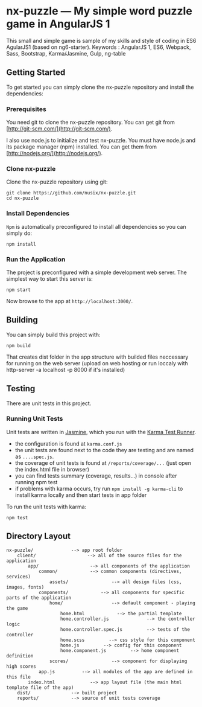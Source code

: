 # nx-puzzle — My simple word puzzle game in AngularJS 1

This small and simple game is sample of my skills and style of coding in ES6 AgularJS1 (based on ng6-starter).
Keywords : AngularJS 1, ES6, Webpack, Sass, Bootstrap, Karma/Jasmine, Gulp, ng-table


## Getting Started

To get started you can simply clone the nx-puzzle repository and install the dependencies:


### Prerequisites

You need git to clone the nx-puzzle repository. You can get git from
[http://git-scm.com/](http://git-scm.com/).

I also use node.js to initialize and test nx-puzzle. You must have node.js and
its package manager (npm) installed.  You can get them from [http://nodejs.org/](http://nodejs.org/).


### Clone nx-puzzle

Clone the nx-puzzle repository using git:

```
git clone https://github.com/nusix/nx-puzzle.git
cd nx-puzzle
```


### Install Dependencies

`Npm` is automatically preconfigured to install all dependencies so you can simply do:

```
npm install
```


### Run the Application

The project is preconfigured with a simple development web server. The simplest way to start
this server is:

```
npm start
```

Now browse to the app at `http://localhost:3000/`.


## Building

You can simply build this project with:

```
npm build
```

That creates dist folder in the app structure with builded files neccessary for running on the web server (upload on web hosting or run loccaly with http-server -a localhost -p 8000 if it's installed)


## Testing

There are unit tests in this project.

### Running Unit Tests

Unit tests are written in
[Jasmine](https://jasmine.github.io/), which you run with the [Karma Test Runner](https://karma-runner.github.io/1.0/index.html).

* the configuration is found at `karma.conf.js`
* the unit tests are found next to the code they are testing and are named as `....spec.js`.
* the coverage of unit tests is found at `/reports/coverage/...` (just open the index.html file in browser)
* you can find tests summary (coverage, results...) in console after running npm test
* if problems with karma occurs, try run `npm install -g karma-cli` to install karma locally and then start tests in app folder

To run the unit tests with karma:

```
npm test
```


## Directory Layout

```
nx-puzzle/              --> app root folder
    client/                   --> all of the source files for the application
        app/                   --> all components of the application
            common/            --> common components (directives, services)
                assets/                --> all design files (css, images, fonts)
            components/            --> all components for specific parts of the application
                home/                  --> default component - playing the game
                    home.html            --> the partial template
                    home.controller.js              --> the controller logic
                    home.controller.spec.js         --> tests of the controller
                    home.scss         --> css style for this component
                    home.js         --> config for this component
                    home.component.js         --> home component definition
                scores/                --> component for displaying high scores
            app.js          --> all modules of the app are defined in this file
        index.html             --> app layout file (the main html template file of the app)
    dist/               --> built project
    reports/            --> source of unit tests coverage
```